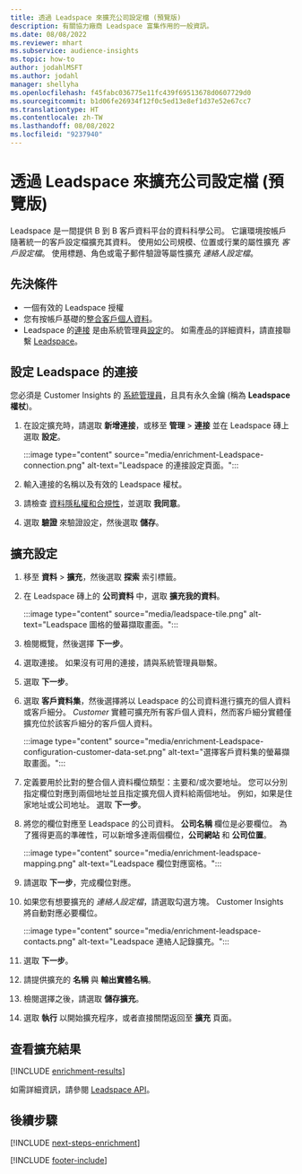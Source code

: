 ```yaml
---
title: 透過 Leadspace 來擴充公司設定檔 (預覽版)
description: 有關協力廠商 Leadspace 富集作用的一般資訊。
ms.date: 08/08/2022
ms.reviewer: mhart
ms.subservice: audience-insights
ms.topic: how-to
author: jodahlMSFT
ms.author: jodahl
manager: shellyha
ms.openlocfilehash: f45fabc036775e11fc439f69513678d0607729d0
ms.sourcegitcommit: b1d06fe26934f12f0c5ed13e8ef1d37e52e67cc7
ms.translationtype: HT
ms.contentlocale: zh-TW
ms.lasthandoff: 08/08/2022
ms.locfileid: "9237940"
---
```

# <a name="enrich-company-profiles-with-leadspace-preview"></a>透過 Leadspace 來擴充公司設定檔 (預覽版)

Leadspace 是一間提供 B 到 B 客戶資料平台的資料科學公司。 它讓環境按帳戶隨著統一的客戶設定檔擴充其資料。 使用如公司規模、位置或行業的屬性擴充 *客戶設定檔*。 使用標題、角色或電子郵件驗證等屬性擴充 *連絡人設定檔*。

## <a name="prerequisites"></a>先決條件

- 一個有效的 Leadspace 授權
- 您有按帳戶基礎的[整合客戶個人資料](customer-profiles.md)。
- Leadspace 的[連接](connections.md) 是由系統管理員[設定](#configure-the-connection-for-leadspace)的。 如需產品的詳細資料，請直接聯繫 [Leadspace](https://www.leadspace.com/leadspace-microsoft-dynamics-365/)。

## <a name="configure-the-connection-for-leadspace"></a>設定 Leadspace 的連接

您必須是 Customer Insights 的 [系統管理員](permissions.md#admin)，且具有永久金鑰 (稱為 **Leadspace 權杖**)。

1. 在設定擴充時，請選取 **新增連接**，或移至 **管理** > **連接** 並在 Leadspace 磚上選取 **設定**。

   :::image type="content" source="media/enrichment-Leadspace-connection.png" alt-text="Leadspace 的連接設定頁面。":::

1. 輸入連接的名稱以及有效的 Leadspace 權杖。

1. 請檢查 [資料隱私權和合規性](connections.md#data-privacy-and-compliance)，並選取 **我同意**。

1. 選取 **驗證** 來驗證設定，然後選取 **儲存**。

## <a name="configure-the-enrichment"></a>擴充設定

1. 移至 **資料** > **擴充**，然後選取 **探索** 索引標籤。

1. 在 Leadspace 磚上的 **公司資料** 中，選取 **擴充我的資料**。

   :::image type="content" source="media/leadspace-tile.png" alt-text="Leadspace 圖格的螢幕擷取畫面。":::

1. 檢閱概覽，然後選擇 **下一步**。

1. 選取連接。 如果沒有可用的連接，請與系統管理員聯繫。

1. 選取 **下一步**。

1. 選取 **客戶資料集**，然後選擇將以 Leadspace 的公司資料進行擴充的個人資料或客戶細分。 *Customer* 實體可擴充所有客戶個人資料，然而客戶細分實體僅擴充位於該客戶細分的客戶個人資料。

    :::image type="content" source="media/enrichment-Leadspace-configuration-customer-data-set.png" alt-text="選擇客戶資料集的螢幕擷取畫面。":::

1. 定義要用於比對的整合個人資料欄位類型：主要和/或次要地址。 您可以分別指定欄位對應到兩個地址並且指定擴充個人資料給兩個地址。 例如，如果是住家地址或公司地址。 選取 **下一步**。

1. 將您的欄位對應至 Leadspace 的公司資料。 **公司名稱** 欄位是必要欄位。 為了獲得更高的準確性，可以新增多達兩個欄位，**公司網站** 和 **公司位置**。

   :::image type="content" source="media/enrichment-leadspace-mapping.png" alt-text="Leadspace 欄位對應窗格。":::

1. 請選取 **下一步**，完成欄位對應。

1. 如果您有想要擴充的 *連絡人設定檔*，請選取勾選方塊。 Customer Insights 將自動對應必要欄位。

   :::image type="content" source="media/enrichment-leadspace-contacts.png" alt-text="Leadspace 連絡人記錄擴充。":::

1. 選取 **下一步**。

1. 請提供擴充的 **名稱** 與 **輸出實體名稱**。

1. 檢閱選擇之後，請選取 **儲存擴充**。

1. 選取 **執行** 以開始擴充程序，或者直接關閉返回至 **擴充** 頁面。

## <a name="view-enrichment-results"></a>查看擴充結果

[!INCLUDE [enrichment-results](includes/enrichment-results.md)]

如需詳細資訊，請參閱 [Leadspace API](https://support.leadspace.com/hc/en-us/sections/201997649-API)。

## <a name="next-steps"></a>後續步驟

[!INCLUDE [next-steps-enrichment](includes/next-steps-enrichment.md)]

[!INCLUDE [footer-include](includes/footer-banner.md)]
